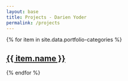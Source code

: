 ```yaml
---
layout: base
title: Projects - Darien Yoder
permalink: /projects
---
```


<main>
    <div id="category-list">
        {% for item in site.data.portfolio-categories %}
            <a href="{{ item.link }}" style="background-image: url('{{ item.image }}');"><h2>{{ item.name }}</h2></a>
        {% endfor %}
    </div>
</main>
